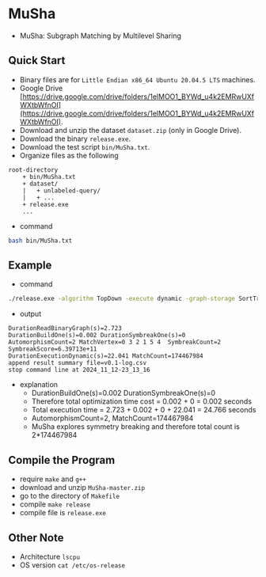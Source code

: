 # MuSha
* MuSha: Subgraph Matching by Multilevel Sharing

## Quick Start
* Binary files are for ``Little Endian x86_64 Ubuntu 20.04.5 LTS`` machines.
* Google Drive [https://drive.google.com/drive/folders/1elMOO1_BYWd_u4k2EMRwUXfWXtbWfnOI](https://drive.google.com/drive/folders/1elMOO1_BYWd_u4k2EMRwUXfWXtbWfnOI).
* Download and unzip the dataset ``dataset.zip`` (only in Google Drive).
* Download the binary ``release.exe``.
* Download the test script ``bin/MuSha.txt``.
* Organize files as the following
```
root-directory
    + bin/MuSha.txt
    + dataset/
    |   + unlabeled-query/
    |   + ...
    + release.exe
    ...
```
* command
```bash
bash bin/MuSha.txt
```

## Example
* command
```bash
./release.exe -algorithm TopDown -execute dynamic -graph-storage SortTrie -order-generator NonAutomorphism -symmetry-breaking SymBreak2007 -is-labeled 1 -data-file dataset/labeled-patent-subcategory-single-directed.txt -query-file dataset/labeled-patent-subcategory-single-directed-sample-query/6-22.txt
```
* output
```
DurationReadBinaryGraph(s)=2.723
DurationBuildOne(s)=0.002 DurationSymbreakOne(s)=0
AutomorphismCount=2 MatchVertex=0 3 2 1 5 4  SymbreakCount=2 SymbreakScore=6.39713e+11
DurationExecutionDynamic(s)=22.041 MatchCount=174467984
append result summary file=v0.1-log.csv
stop command line at 2024_11_12-23_13_16
```
* explanation
    - DurationBuildOne(s)=0.002 DurationSymbreakOne(s)=0
    - Therefore total optimization time cost = 0.002 + 0 = 0.002 seconds
    - Total execution time = 2.723 + 0.002 + 0 + 22.041 = 24.766 seconds
    - AutomorphismCount=2, MatchCount=174467984
    - MuSha explores symmetry breaking and therefore total count is 2*174467984


## Compile the Program
* require ``make`` and ``g++``
* download and unzip ``MuSha-master.zip``
* go to the directory of ``Makefile``
* compile ``make release``
* compile file is ``release.exe``


## Other Note
* Architecture ``lscpu``
* OS version ``cat /etc/os-release``
